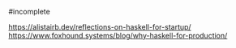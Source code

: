 #incomplete 

https://alistairb.dev/reflections-on-haskell-for-startup/
https://www.foxhound.systems/blog/why-haskell-for-production/
